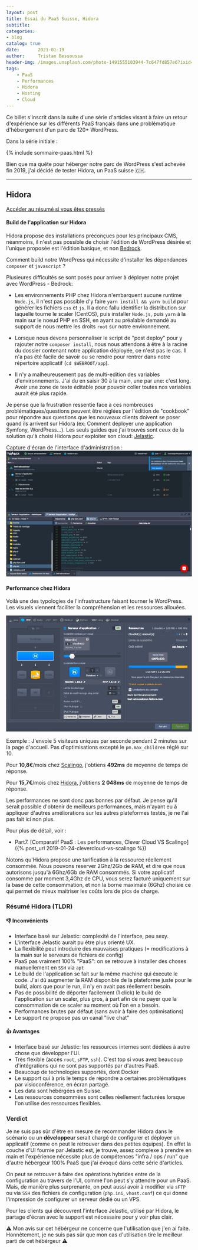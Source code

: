 ```yaml
---
layout: post
title: Essai du PaaS Suisse, Hidora
subtitle: 
categories:
- blog
catalog: true
date:       2021-01-19
author:     Tristan Bessoussa
header-img: /images.unsplash.com/photo-1491555103944-7c647fd857e6?ixid=MXwxMjA3fDB8MHxwaG90by1wYWdlfHx8fGVufDB8fHw%3D&ixlib=rb-1.2.1&auto=format&fit=crop&w=1950&q=80
tags:
    - PaaS
    - Performances
    - Hidora
    - Hosting
    - Cloud
---
```


Ce billet s'inscrit dans la suite d'une série d'articles visant à faire un retour d'expérience sur les différents PaaS français dans une problématique d'hébergement d'un parc de 120+ WordPress.

Dans la série initiale :

{% include sommaire-paas.html %}

Bien que ma quête pour héberger notre parc de WordPress s'est achevée fin 2019, j'ai décidé de tester Hidora, un PaaS suisse 🇨🇭. 


---


## Hidora


[Accéder au résumé si vous êtes pressés](#résumé-hidora-tldr)


#### Build de l'application sur Hidora

Hidora propose des installations préconçues pour les principaux CMS, néanmoins, il n'est pas possible de choisir l'édition de WordPress désirée et l'unique proposée est l'édition basique, et non [Bedrock](https://roots.io/bedrock/). 

Comment build notre WordPress qui nécessite d'installer les dépendances `composer` et `javascript` ?

Plusieures difficultés se sont posés pour arriver à déployer notre projet avec  WordPress - Bedrock:

- Les environnements PHP chez Hidora n'embarquent aucune runtime `Node.js`, il n'est pas possible d'y faire `yarn install && yarn build` pour générer les fichiers `css` et `js`. Il a donc fallu identifier la distribution sur laquelle tourne le scaler (CentOS), puis installer `Node.js`, puis `yarn` à la main sur le noeud PHP en SSH, en ayant au préalable demandé au support de nous mettre les droits `root` sur notre environnement. 

- Lorsque nous devons personnaliser le script de "post deploy" pour y rajouter notre `composer install`, nous nous attendons à être à la racine du dossier contenant notre application déployée, ce n'est pas le cas. Il n'a pas été facile de savoir ou se rendre pour rentrer dans notre répertoire applicatif (`cd $WEBROOT/app`).

- Il n'y a malheureusement pas de multi-edition des variables d'environnements. J'ai du en saisir 30 à la main, une par une: c'est long. Avoir une zone de texte éditable pour pouvoir coller toutes nos variables aurait été plus rapide.

Je pense que la frustration ressentie face à ces nombreuses problématiques/questions peuvent être réglées par l'édition de "cookbook" pour répondre aux questions que les nouveaux clients doivent se poser quand ils arrivent sur Hidora (ex: Comment déployer une application Symfony, WordPress...). Les seuls guides que j'ai trouvés sont ceux de la solution qu'à choisi Hidora pour exploiter son cloud: [Jelastic](https://jelastic.com/).

Capture d'écran de l'interface d'administration : 
![Interface Hidora UI](/img/paas/hidora-ui.png)



#### Performance chez Hidora

Voilà une des typologies de l'infrastructure faisant tourner le WordPress. Les visuels viennent faciliter la compréhension et les ressources allouées.

![Hidora Typologie Infrastructure WordPress](/img/paas/hidora-typology.png)

Exemple : J'envoie 5 visiteurs uniques par seconde pendant 2 minutes sur la page d'accueil. Pas d'optimisations excepté le `pm.max_children` réglé sur 10.

Pour **10,8€**/mois chez <u>Scalingo</u>, j'obtiens **492ms** de moyenne de temps de réponse.

Pour **15,7€**/mois chez <u>Hidora</u>, j'obtiens **2 048ms** de moyenne de temps de réponse.

Les performances ne sont donc pas bonnes par défaut. Je pense qu'il serait possible d'obtenir de meilleurs performances, mais n'ayant eu à appliquer d'autres améliorations sur les autres plateformes testés, je ne l'ai pas fait ici non plus.

Pour plus de détail, voir :
* Part7. [Comparatif PaaS : Les performances, Clever Cloud VS Scalingo]({% post_url 2019-01-24-clevercloud-vs-scalingo %})


Notons qu'Hidora propose une tarification à la ressource réellement consommée. Nous pouvons reserver 2Ghz/2Gb de RAM, et dire que nous autorisons jusqu'à 6Ghz/6Gb de RAM consommés. Si votre applicatif consomme par moment 3,4Ghz de CPU, vous serez facturé uniquement sur la base de cette consommation, et non la borne maximale (6Ghz) choisie ce qui permet de mieux maitriser les coûts lors de pics de charge.

### Résumé Hidora (TLDR)

####  👎 Inconvénients

- Interface basé sur Jelastic: complexité de l'interface, peu sexy.
- L'interface Jelastic aurait pu être plus orienté UX.
- La flexibilité peut introduire des mauvaises pratiques (= modifications à la main sur le serveurs de fichiers de config)
- PaaS pas vraiment 100% "PaaS": on se retrouve à installer des choses manuellement en `SSH` via `apt`
- Le build de l'application se fait sur la même machine qui éxecute le code. J'ai dû augmenter la RAM disponible de la plateforme juste pour le build, alors que pour le run, il n'y en avait pas réellement besoin.
- Pas de possibilité de déporter facilement (1 click) le build de l'application sur un scaler, plus gros, à part afin de ne payer que la consommation de ce scaler au moment où l'on en a besoin.
- Performances brutes par défaut (sans avoir à faire des optimisations)
- Le support ne propose pas un canal "live chat"
 
#### 👍 Avantages

- Interface basé sur Jelastic: les ressources internes sont dédiées à autre chose que développer l'UI.
- Très flexible (accès `root`, `sFTP`, `ssh`). C'est top si vous avez beaucoup d'intégrations qui ne sont pas supportés par d'autres PaaS.
- Beaucoup de technologies supportés, dont Docker
- Le support qui à pris le temps de répondre a certaines problématiques par visioconférence, en écran partagé.
- Les data sont hébérgées en Suisse.
- Les ressources consommées sont celles réellement facturées lorsque l'on utilise des ressources flexibles.


### Verdict

Je ne suis pas sûr d'être en mesure de recommander Hidora dans le scénario ou un **développeur** serait chargé de configurer et déployer un applicatif (comme on peut le retrouver dans des petites équipes). En effet la couche d'UI fournie par Jelastic est, je trouve, assez complexe à prendre en main et l'expérience nécessite plus de compétences "infra / ops / run" que d'autre hébergeur 100% PaaS que j'ai évoqué dans cette série d'articles.

On peut se retrouver à faire des opérations hybrides entre de la configuration au travers de l'UI, comme l'on peut s'y attendre pour un PaaS. Mais, de manière plus surprenante, on peut aussi avoir à modifier via `sFTP` ou via `SSH` des fichiers de configuration (`php.ini`, `vhost.conf`) ce qui donne l'impression de configurer un serveur dédié ou un VPS.

Pour les clients qui découvrent l'interface Jelastic, utilisé par Hidora, le partage d'écran avec le support est nécessaire pour y voir plus clair.

⚠️ Mon avis sur cet hébérgeur ne concerne que l'utilisation que j'en ai faite. Honnêtement, je ne suis pas sûr que mon cas d'utilisation tire le meilleur parti de cet hébérgeur ⚠️